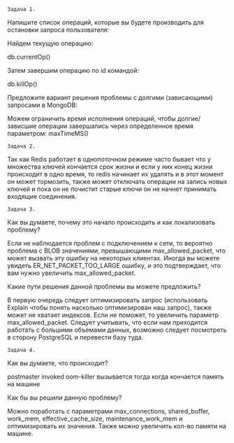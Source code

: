     Задача 1.
Напишите список операций, которые вы будете производить для остановки запроса пользователя:

Найдем текущую операцию:

db.currentOp()

Затем завершим операцию по id командой:

db.killOp()

Предложите вариант решения проблемы с долгими (зависающими) запросами в MongoDB:

Можем ограничить время исполнения операций, чтобы долгие/зависшие операции завершались через определенное время параметром:
maxTimeMS()

    Задача 2.
Так как Redis работает в однопоточном режиме часто бывает что у множества ключей кончается срок жизни и если у них конец жизни происходит в одно время, то redis начинает их удалять и в этот момент он может тормозить, также может отключать операции на запись новых ключей и пока он не почистит старые ключи он не начнет принимать входящие соединения.

    Задача 3.
Как вы думаете, почему это начало происходить и как локализовать проблему?

Если не наблюдается проблем с подключением к сети, то вероятно проблема с  BLOB значениями, превышающими max_allowed_packet, что может вызвать эту ошибку на некоторых клиентах. Иногда вы можете увидеть ER_NET_PACKET_TOO_LARGE ошибку, и это подтверждает, что вам нужно увеличить max_allowed_packet.

Какие пути решения данной проблемы вы можете предложить?

В первую очередь следует оптимизировать запрос (использовать Explain чтобы понять насколько оптимизирован наш запрос), также может не хватает индексов. Если не поможет, то увеличить параметр max_allowed_packet. Следует учитывать, что если нам приходится работать с большими объемами данных, возможно следует посмотреть в сторону PostgreSQL и перевести базу туда.


    Задача 4.
Как вы думаете, что происходит?

postmaster invoked oom-killer вызывается тогда когда кончается память на машине

Как бы вы решили данную проблему?

Можно поработать с параметрами max_connections, shared_buffer, work_mem, effective_cache_size, maintenance_work_mem и оптимизировать их значения. Также можно увеличить кол-во памяти на машине.